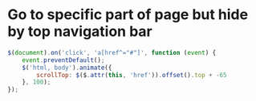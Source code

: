 # Go to specific part of page but hide by top navigation bar
```javascript
$(document).on('click', 'a[href^="#"]', function (event) {
    event.preventDefault();
    $('html, body').animate({
        scrollTop: $($.attr(this, 'href')).offset().top + -65
    }, 100);
});
```